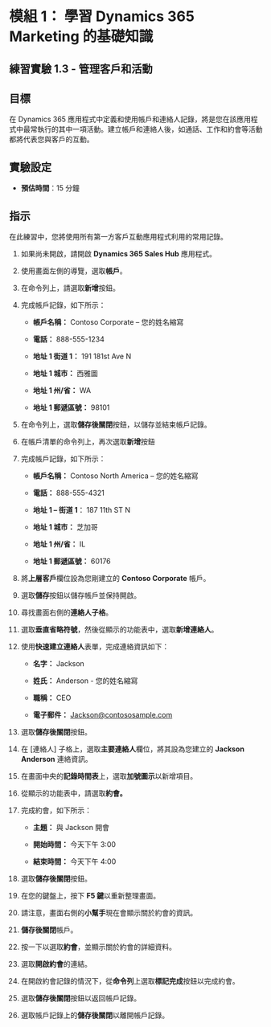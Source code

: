 ﻿---
lab:
    title: '實驗 1.3： 管理客戶和活動'
    module: '模組 1： 學習 Dynamics 365 Marketing 的基礎知識'
---

模組 1： 學習 Dynamics 365 Marketing 的基礎知識
========================

## 練習實驗 1.3 - 管理客戶和活動

## 目標

在 Dynamics 365 應用程式中定義和使用帳戶和連絡人記錄，將是您在該應用程式中最常執行的其中一項活動。建立帳戶和連絡人後，如通話、工作和約會等活動都將代表您與客戶的互動。

## 實驗設定

  - **預估時間**：15 分鐘

## 指示

在此練習中，您將使用所有第一方客戶互動應用程式利用的常用記錄。 

1. 如果尚未開啟，請開啟 **Dynamics 365 Sales Hub** 應用程式。 

2. 使用畫面左側的導覽，選取**帳戶**。 

3. 在命令列上，請選取**新增**按鈕。

4. 完成帳戶記錄，如下所示：

	- **帳戶名稱：** Contoso Corporate – 您的姓名縮寫

	- **電話：** 888-555-1234

	- **地址 1 街道 1：** 191 181st Ave N

	- **地址 1 城市：** 西雅圖

	- **地址 1 州/省：** WA

	- **地址 1 郵遞區號：** 98101

5. 在命令列上，選取**儲存後關閉**按鈕，以儲存並結束帳戶記錄。

6. 在帳戶清單的命令列上，再次選取**新增**按鈕

7. 完成帳戶記錄，如下所示：

	- **帳戶名稱：** Contoso North America – 您的姓名縮寫

	- **電話：** 888-555-4321

	- **地址 1 – 街道 1**： 187 11th ST N

	- **地址 1 城市：** 芝加哥

	- **地址 1 州/省：** IL

	- **地址 1 郵遞區號：** 60176

8. 將**上層客戶**欄位設為您剛建立的 **Contoso Corporate** 帳戶。 

9. 選取**儲存**按鈕以儲存帳戶並保持開啟。 

10. 尋找畫面右側的**連絡人子格**。 

11. 選取**垂直省略符號**，然後從顯示的功能表中，選取**新增連絡人**。 

12. 使用**快速建立連絡人**表單，完成連絡資訊如下：

	- **名字：** Jackson

	- **姓氏：** Anderson - 您的姓名縮寫

	- **職稱：** CEO

	- **電子郵件：** Jackson@contososample.com

13. 選取**儲存後關閉**按鈕。

14. 在 [連絡人] 子格上，選取**主要連絡人**欄位，將其設為您建立的 **Jackson Anderson** 連絡資訊。 

15. 在畫面中央的**記錄時間表**上，選取**加號圖示**以新增項目。 

16. 從顯示的功能表中，請選取**約會。**

17. 完成約會，如下所示：

	- **主題：** 與 Jackson 開會

	- **開始時間：** 今天下午 3:00

	- **結束時間：** 今天下午 4:00

18. 選取**儲存後關閉**按鈕。 

19. 在您的鍵盤上，按下 **F5 鍵**以重新整理畫面。 

20. 請注意，畫面右側的**小幫手**現在會顯示關於約會的資訊。 

21. **儲存後關閉**帳戶。 

22. 按一下以選取**約會**，並顯示關於約會的詳細資料。 

23. 選取**開啟約會**的連結。

24. 在開啟約會記錄的情況下，從**命令列**上選取**標記完成**按鈕以完成約會。 

25. 選取**儲存後關閉**按鈕以返回帳戶記錄。 

26. 選取帳戶記錄上的**儲存後關閉**以離開帳戶記錄。 
